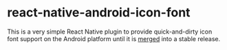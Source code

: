 # react-native-android-icon-font

This is a very simple React Native plugin to provide quick-and-dirty icon font support on the Android platform until it is [merged](https://github.com/facebook/react-native/commit/bfeaa6a4f531cfc18c097bc9ffb6a8dbe3ddc702) into a stable release.
